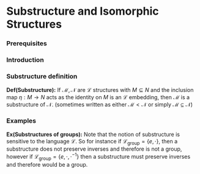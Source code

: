# Substructure and Isomorphic Structures
### Prerequisites

### Introduction

### Substructure definition
**Def(Substructure):** If $\mathcal{M,N}$ are $\mathcal{L}$ structures with $M\subseteq N$ and the inclusion map $\eta:M\to N$ acts as the identity on $M$ is an $\mathcal{L}$ embedding, then $\mathcal{M}$ is a substructure of $\mathcal{N}$. (sometimes written as either $\mathcal{M}<\mathcal{N}$ or simply $\mathcal{M}\subseteq \mathcal{N}$)

### Examples
**Ex(Substructures of groups):** Note that the notion of substructure is sensitive to the language $\mathcal{L}$. So for instance if $\mathcal{L_{\text{group}}}=\{e,\cdot\}$, then a substructure does not preserve inverses and therefore is not a group, however if $\mathcal{L_{\text{group}}}=\{e,\cdot,\cdot^{-1}\}$ then a substructure must preserve inverses and therefore would be a group.


